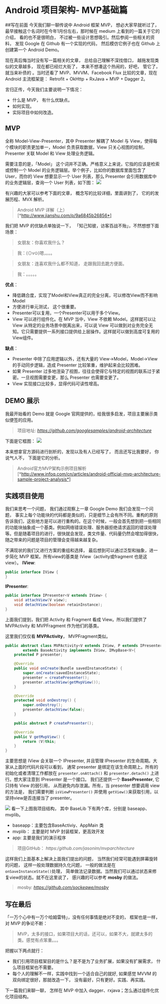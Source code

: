 # Android 项目架构- MVP基础篇
##写在前面
今天我们聊一聊传说中 Android 框架 MVP， 想必大家早就听过了， 最早接触这个名词时在今年1月份左右，那时候在 medium 上看到的一篇关于它的介绍， 看的也不是很明白， 不过被一些设计思想吸引。然后参阅一些相关的资料， 发现 Google 在 Github 有一个实现的代码， 然后模仿它例子也在 Github 上创建第一个 Android Demo。

现在真后悔当时没有写一篇相关的文章， 总给自己理解不深找借口， 越拖发现类似的文章越多， 现在都已经烂大街了， 本来不想凑这个热闹的，好吧， 管它了，就当来补债的 。当时还看了 MVP、MVVM、Facebook Flux 比较的文章，现在 Android 主流框架是： Retrofit + OkHttp + RxJava + MVP + Dagger 2。

言归正传，今天我们主要说明一下情况：
+ 什么是 MVP， 有什么优缺点。
+ 如何实现。
+ 实际项目中如何改造。

## MVP
全称 Model-View-Presenter，其中 Presenter 解耦了 Model 与 View，使得每个模块的职责更加单一，Model 负责获取数据，View 只关心视图的绘制，Presenter 关联 Model 和 View 处理业务逻辑。

需要注意的是，「Model」 这个词并不正确。严格意义上来说，它指的应该是检索或控制一个 Model 的业务逻辑层。举个例子，比如你的数据库里面包含了 User，而你的 View 想要显示一个 User 列表，那么 Presenter 会引用数据库中的业务逻辑层，查询一个 User 列表，如下图：
![](http://7xnilf.com1.z0.glb.clouddn.com/mvp.png)

有兴趣的大家可以参考下面的文章， 概念写的比较详细，里面讲到了， 它的的发展历程、MVX  解析。
> Android MVP 详解（上）
>[*http://www.jianshu.com/p/9a6845b26856*]

我们把 MVP 的优缺点单独说一下， 「知己知彼，访客百战不殆」，不然想想下面场景：
>女朋友：你喜欢我什么？

>我：(⊙v⊙)嗯，。。。

>女朋友：连喜欢我什么都不知道， 走跟我回去跪方便面。

>我：。。。。。

**优点**：
+ 降低耦合度，实现了Model和View真正的完全分离，可以修改View而不影响Model
+ 方便进行单元测试， 这个很重要。
+ Presenter可以复用，一个Presenter可以用于多个View。
+ View 可以进行组件化。在 MVP 当中，View 不依赖 Model。这样就可以让View 从特定的业务场景中脱离出来，可以说 View 可以做到对业务完全无知。它只需要提供一系列接口提供给上层操作。这样就可以做到高度可复用的View组件。

**缺点**：
+ Presenter 中除了应用逻辑以外，还有大量的 View->Model，Model->View 的手动同步逻辑，造成 Presenter 比较笨重，维护起来会比较困难。
+ 如果 Presenter 过多地渲染了视图，往往会使得它与特定的视图的联系过于紧密。一旦视图需要变更，那么 Presenter 也需要变更了。
+ View 实现接口比较多，显得代码可读性增高。

## DEMO 展示
我最开始看的 Demo 就是 Google 官网提供的，给我很多启发，项目主要展示类似便签的应用。
>项目地址:
> *https://github.com/googlesamples/android-architecture*

下面是它框图：
![](http://7xnilf.com1.z0.glb.clouddn.com/google-arch.png)

本来想拿官方源码进行剖析的，发现以及有人已经写了， 而且还写比我要好， 你说气人不， 下面是它的分析。
> Android官方MVP架构示例项目解析
>[*http://www.infoq.com/cn/articles/android-official-mvp-architecture-sample-project-analysis*]

## 实践项目使用
我们来思考一个问题， 我们通过观察上一章 Google Demo 我们会发现一个问题， 事实上每个功能块的代码都是类似的，只是细节上会有所不同。重构的原则告诉我们，这些地方是可以进行重构的。在这个时候，一般会首先想到把一些相同的功能块抽象成一个基类。例如网络错误处理、服务器拒绝请求返回的错误处理等。但是随着项目的进行，很快就会发现，类文件量、代码量仍然会增加得很快，随之带来的问题是项目的管理会变得越来越复杂。

不满现状的我们又进行方案的重组和选择， 最后想到可以通过泛型和抽象，进一步简化 MVP 框架。所有view的基类是 IView（activity或fragment 也是这 view）。
**IView**:
```java
public interface IView {
}
```
**IPresenter**:
```java
public interface IPresenter<V extends IView> {
    void attachView(V view);
    void detachView(boolean retainInstance);
}
```
上面我们提到，我们把 Activity 和 Fragment 看成 View。所以我们提供了 MVPActivity 和 MVPFragment 作为他们的基类。

这里我们仅仅看 **MVPActivity**， MVPFragment类似。
```java
public abstract class MVPActivity<V extends IView, P extends IPresenter<V>>
        extends BaseActivity implements IView, IMvpBase<V>{
    protected P presenter;

    @Override
    public void onCreate(Bundle savedInstanceState) {
        super.onCreate(savedInstanceState);
        presenter = createPresenter();
        presenter.attachView(getMvpView());
    }

    @Override
    protected void onDestroy() {
        super.onDestroy();
        presenter.detachView(false);
    }

    public abstract P createPresenter();

    @Override
    public V getMvpView() {
        return (V)this;
    }
}
```

主要思想是 IView 会关联一个 IPresenter, 并且管理 IPresenter 的生命周期。大家从上面的代码片段可以看到， 通常 presenter 是绑定在该生命周期上。所有的初始化或者清理工作都放在 `presenter.onAttach()` 和 `presenter.detach()` 上进行。想大家注意到 IPresenter 是一个接口。 我们还提供一个 **BasePresenter**,  它只持有 View 的弱引用， 从而避免内存泄漏。所有，当 presenter 想要调用 view 的方法是， 我们需要判断 `isViewPresenter()` 并使用 `getView()`来获取引用，以坚持view是否连接当了 presenter。

![](http://7xnilf.com1.z0.glb.clouddn.com/mvparch.png)
看一下上图我项目结构， 其中 BaseLib 下有两个库，分别是 baseapp、mvplib。
+ baseapp：主要包含BaseActiviy、AppMain 类
+ mvplib： 主要是时 MVP 封装框架，更高效开发
+ app: 主要是我们的演示程序

>项目GitHub：
>*https:/github.com/jasonim/mvparchitecture*

这样我们上面基本上解决上面我们提出的问题， 当然我们经常可能遇到屏幕旋转的问题， 这样一般处理数据持久化问题， 一般的做法是在 `onSaveInstanceState()`处理， 简单做法记录数据。当然我们可以通过状态来修复view的状态。就不在这里说了， 感兴趣的可以参考 **mosby** 的做法。

>mosby:
>*https://github.com/sockeqwe/mosby*

## 写在最后
「一万个心中有一万个哈姆雷特」，没有任何事情是绝对不变的， 框架也是一样，对 MVP 的争论不断：
>MVP，太多的接口，如果项目大的话，还可以，如果不大，就建太多的类。感觉有点笨重。。。

把握以下两点就行：
+ 我们引用项目框架目的是什么？是不是为了业务扩展，如果没有扩展需求， 什么项目框架也不需要。
+ 每个人的理解不一样，实践中找到一个适合自己的就好, 如果感觉 MVVM 的双向绑定很好，那就改造一下， 没有最好，只有更好。实践、再实践。 

下一篇我们来聊一聊， 怎样在 MVP 中加入 dagger、rxjava；怎么通过组件化优化项目结构。
